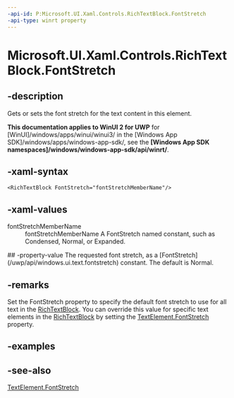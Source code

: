 ```yaml
---
-api-id: P:Microsoft.UI.Xaml.Controls.RichTextBlock.FontStretch
-api-type: winrt property
---
```


<!-- Property syntax
public Windows.UI.Text.FontStretch FontStretch { get;  set; }
-->

# Microsoft.UI.Xaml.Controls.RichTextBlock.FontStretch

## -description
Gets or sets the font stretch for the text content in this element.

**This documentation applies to WinUI 2 for UWP** for [WinUI]/windows/apps/winui/winui3/ in the [Windows App SDK]/windows/apps/windows-app-sdk/, see the **[Windows App SDK namespaces]/windows/windows-app-sdk/api/winrt/**.

## -xaml-syntax
```xaml
<RichTextBlock FontStretch="fontStretchMemberName"/>
```


## -xaml-values
<dl><dt>fontStretchMemberName</dt><dd>fontStretchMemberName A FontStretch named constant, such as Condensed, Normal, or Expanded.</dd>
</dl>
## -property-value
The requested font stretch, as a [FontStretch](/uwp/api/windows.ui.text.fontstretch) constant. The default is Normal.

## -remarks
Set the FontStretch property to specify the default font stretch to use for all text in the [RichTextBlock](richtextblock.md). You can override this value for specific text elements in the [RichTextBlock](richtextblock.md) by setting the [TextElement.FontStretch](../microsoft.ui.xaml.documents/textelement_fontstretch.md) property.

## -examples

## -see-also
[TextElement.FontStretch](../microsoft.ui.xaml.documents/textelement_fontstretch.md)
